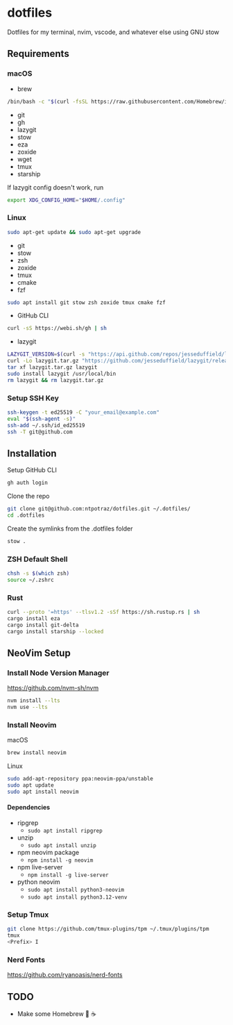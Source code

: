 # dotfiles

Dotfiles for my terminal, nvim, vscode, and whatever else using GNU stow

## Requirements

### macOS

- brew

```bash
/bin/bash -c "$(curl -fsSL https://raw.githubusercontent.com/Homebrew/install/HEAD/install.sh)"
```

- git
- gh
- lazygit
- stow
- eza
- zoxide
- wget
- tmux
- starship

If lazygit config doesn't work, run

```bash
export XDG_CONFIG_HOME="$HOME/.config"
```

### Linux

```bash
sudo apt-get update && sudo apt-get upgrade
```

- git
- stow
- zsh
- zoxide
- tmux
- cmake
- fzf

```bash
sudo apt install git stow zsh zoxide tmux cmake fzf
```

- GitHub CLI

```bash
curl -sS https://webi.sh/gh | sh
```

- lazygit

```bash
LAZYGIT_VERSION=$(curl -s "https://api.github.com/repos/jesseduffield/lazygit/releases/latest" | grep -Po '"tag_name": "v\K[^"]*')
curl -Lo lazygit.tar.gz "https://github.com/jesseduffield/lazygit/releases/latest/download/lazygit_${LAZYGIT_VERSION}_Linux_x86_64.tar.gz"
tar xf lazygit.tar.gz lazygit
sudo install lazygit /usr/local/bin
rm lazygit && rm lazygit.tar.gz
```

### Setup SSH Key

```bash
ssh-keygen -t ed25519 -C "your_email@example.com"
eval "$(ssh-agent -s)"
ssh-add ~/.ssh/id_ed25519
ssh -T git@github.com
```

## Installation

Setup GitHub CLI

```bash
gh auth login
```

Clone the repo

```bash
git clone git@github.com:ntpotraz/dotfiles.git ~/.dotfiles/
cd .dotfiles
```

Create the symlinks from the .dotfiles folder

```bash
stow .
```

### ZSH Default Shell

```bash
chsh -s $(which zsh)
source ~/.zshrc
```

### Rust

```bash
curl --proto '=https' --tlsv1.2 -sSf https://sh.rustup.rs | sh
cargo install eza
cargo install git-delta
cargo install starship --locked
```

## NeoVim Setup

### Install Node Version Manager

https://github.com/nvm-sh/nvm

```bash
nvm install --lts
nvm use --lts
```

### Install Neovim

macOS

```bash
brew install neovim
```

Linux

```bash
sudo add-apt-repository ppa:neovim-ppa/unstable
sudo apt update
sudo apt install neovim
```

#### Dependencies

- ripgrep
  - `sudo apt install ripgrep`
- unzip
  - `sudo apt install unzip`
- npm neovim package
  - `npm install -g neovim`
- npm live-server
  - `npm install -g live-server`
- python neovim
  - `sudo apt install python3-neovim`
  - `sudo apt install python3.12-venv`

### Setup Tmux

```bash
git clone https://github.com/tmux-plugins/tpm ~/.tmux/plugins/tpm
tmux
<Prefix> I
```

### Nerd Fonts

https://github.com/ryanoasis/nerd-fonts

## TODO

- Make some Homebrew 🤤 ☕️
